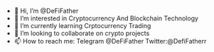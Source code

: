 - 👋 Hi, I’m @DeFiFather
- 👀 I’m interested in Cryptocurrency And Blockchain Technology
- 🌱 I’m currently learning Crptocurrency Trading
- 💞️ I’m looking to collaborate on crypto projects 
- 📫 How to reach me: Telegram @DeFiFather Twitter:@DefiFatherr

<!---
DeFiFather/DeFiFather is a ✨ special ✨ repository because its `README.md` (this file) appears on your GitHub profile.
You can click the Preview link to take a look at your changes.
--->
